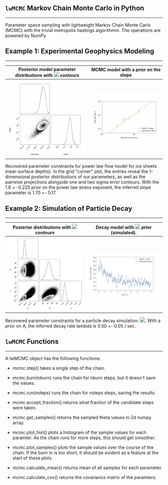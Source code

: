 ## `lwMCMC` Markov Chain Monte Carlo in Python

---

Parameter space sampling with lightweight Markov Chain Monte Carlo (MCMC) with the trivial metropolis hastings algorithmm. The operations are powered by NumPy. 

## Example 1: Experimental Geophysics Modeling

---

Posterior model parameter distributions with <img src="https://render.githubusercontent.com/render/math?math=\sigma"> contours | MCMC model with a prior on the slope
:---------------------------------:|:----------------------------------------:
![](examples/data/ice_corner.png) | ![](examples/data/ice_scatter.png)

Recovered parameter constraints for power law flow model for ice sheets (near-surface depths). In the grid "corner" plot, the entries reveal the 1-dimensional posterior distributions of our parameters, as well as the pairwise projections alongside one and two sigma error contours. With the 1.8 +- 0.225 prior on the power law stress exponent, the inferred slope parameter is 1.70 +- 0.17.

## Example 2: Simulation of Particle Decay

---

Posterior distributions with <img src="https://render.githubusercontent.com/render/math?math=\sigma"> contours | Decay model with <img src="https://render.githubusercontent.com/render/math?math=\lambda"> prior (simulated). 
:---------------------------------:|:----------------------------------------:
![](examples/data/gridsims.png) | ![](examples/data/sims.png)


Recovered parameter constraints for a particle decay simulation: <img src="https://render.githubusercontent.com/render/math?math=\R(t) = A + B e^{-\lambda t}">. With a prior on A, the inferred decay rate lambda is 0.50 +- 0.05 / sec.

## `lwMCMC` Functions 

---

A lwMCMC object has the following functions:
        
* mcmc.step() takes a single step of the chain.

* mcmc.burn(nburn) runs the chain for nburn steps, but it doesn't save
            the values.

* mcmc.run(nsteps) runs the chain for nsteps steps, saving the results.

* mcmc.accept_fraction() returns what fraction of the candidate steps
            were taken.

* mcmc.get_samples() returns the sampled theta values in 2d numpy array.
* mcmc.plot_hist() plots a histogram of the sample values for each
            paramter.  As the chain runs for more steps, this should get
            smoother.
        
* mcmc.plot_samples() plots the sample values over the course of the 
            chain.  If the burn in is too short, it should be evident as a
            feature at the start of these plots.
    
* mcmc.calculate_mean() returns mean of all samples for each parameter.
* mcmc.calculate_cov() returns the covariance matrix of the paramters.
